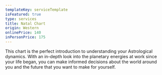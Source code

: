 ```yaml
---
templateKey: serviceTemplate
isFeatured: true
type: services
title: Natal Chart
origin: Western
onlinePrice: 140
inPersonPrice: 175
---
```

This chart is the perfect introduction to understanding your Astrological dynamics. With an in-depth look into the planetary energies at work since your life began, you can make informed decisions about the world around you and the future that you want to make for yourself.
